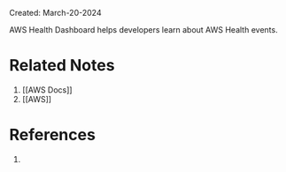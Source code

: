 Created: March-20-2024

AWS Health Dashboard helps developers learn about AWS Health events.

# Related Notes

1. [[AWS Docs]]
2. [[AWS]]
# References

1. 